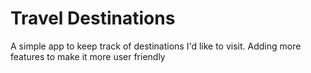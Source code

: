 # Travel Destinations

A simple app to keep track of destinations I'd like to visit. Adding more features to make it more user friendly
